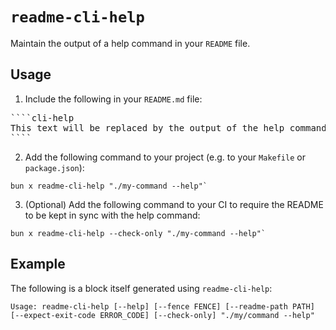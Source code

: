 # `readme-cli-help`

Maintain the output of a help command in your `README` file.

## Usage

1. Include the following in your `README.md` file:

<!-- This example uses HTML entities to avoid being detected as an actual `cli-help` code block. -->
<pre>
&#96;&#96;&#96;&#96;cli-help
This text will be replaced by the output of the help command.
&#96;&#96;&#96;&#96;
</pre>

2. Add the following command to your project (e.g. to your `Makefile` or `package.json`):

```shell
bun x readme-cli-help "./my-command --help"`
```

3. (Optional) Add the following command to your CI to require the README to be kept in sync with the help command:

```shell
bun x readme-cli-help --check-only "./my-command --help"`
```

## Example

The following is a block itself generated using `readme-cli-help`:

````cli-help
Usage: readme-cli-help [--help] [--fence FENCE] [--readme-path PATH] [--expect-exit-code ERROR_CODE] [--check-only] "./my/command --help"
````
